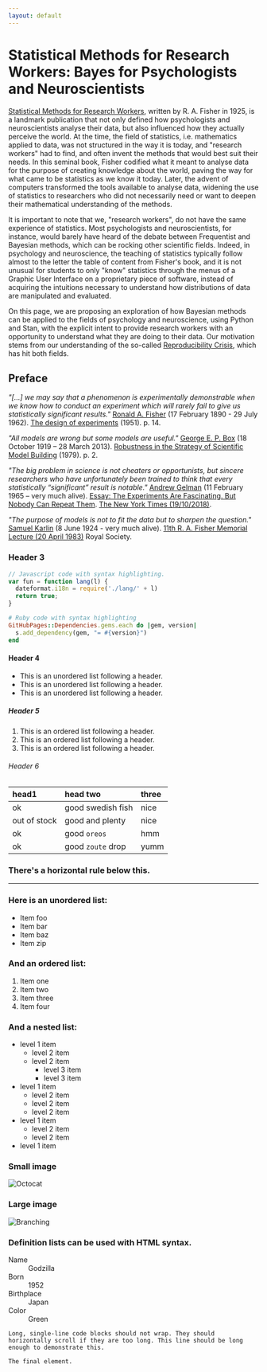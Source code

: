 ```yaml
---
layout: default
---
```


# Statistical Methods for Research Workers: Bayes for Psychologists and Neuroscientists

[Statistical Methods for Research Workers](https://en.wikipedia.org/wiki/Statistical_Methods_for_Research_Workers), written by R. A. Fisher in 1925, is a landmark publication that not only defined how psychologists and neuroscientists analyse their data, but also influenced how they actually perceive the world.
At the time, the field of statistics, i.e. mathematics applied to data, was not structured in the way it is today, and "research workers" had to find, and often invent the methods that would best suit their needs.
In this seminal book, Fisher codified what it meant to analyse data for the purpose of creating knowledge about the world, paving the way for what came to be statistics as we know it today. Later, the advent of computers transformed the tools available to analyse data, widening the use of statistics to researchers who did not necessarily need or want to deepen their mathematical understanding of the methods.

It is important to note that we, "research workers", do not have the same experience of statistics. Most psychologists and neuroscientists, for instance, would barely have heard of the debate between Frequentist and Bayesian methods, which can be rocking other scientific fields.
Indeed, in psychology and neuroscience, the teaching of statistics typically follow almost to the letter the table of content from Fisher's book, and it is not unusual for students to only "know" statistics through the menus of a Graphic User Interface on a proprietary piece of software, instead of acquiring the intuitions necessary to understand how distributions of data are manipulated and evaluated.

On this page, we are proposing an exploration of how Bayesian methods can be applied to the fields of psychology and neuroscience, using Python and Stan, with the explicit intent to provide research workers with an opportunity to understand what they are doing to their data.
Our motivation stems from our understanding of the so-called [Reproducibility Crisis](https://osf.io/qky8t), which has hit both fields.


## Preface

_"[...] we may say that a phenomenon is experimentally demonstrable when we know how to conduct an experiment which will rarely fail to give us statistically significant results."_
[Ronald A. Fisher](https://en.wikipedia.org/wiki/Ronald_Fisher) (17 February 1890 - 29 July 1962). <ins>The design of experiments</ins> (1951). p. 14.

_"All models are wrong but some models are useful."_
[George E. P. Box](https://en.wikipedia.org/wiki/George_E._P._Box) (18 October 1919 – 28 March 2013). <ins>Robustness in the Strategy of Scientific Model Building</ins> (1979). p. 2.

_"The big problem in science is not cheaters or opportunists, but sincere researchers who have unfortunately been trained to think that every statistically “significant” result is notable."_
[Andrew Gelman](http://www.stat.columbia.edu/~gelman/) (11 February 1965 – very much alive). <ins>Essay: The Experiments Are Fascinating. But Nobody Can Repeat Them</ins>. [The New York Times (19/10/2018)](https://www.nytimes.com/2018/11/19/science/science-research-fraud-reproducibility.html).

_"The purpose of models is not to fit the data but to sharpen the question."_
[Samuel Karlin](https://en.wikipedia.org/wiki/Samuel_Karlin) (8 June 1924 - very much alive). <ins>11th R. A. Fisher Memorial Lecture (20 April 1983)</ins> Royal Society.

### Header 3

```js
// Javascript code with syntax highlighting.
var fun = function lang(l) {
  dateformat.i18n = require('./lang/' + l)
  return true;
}
```

```ruby
# Ruby code with syntax highlighting
GitHubPages::Dependencies.gems.each do |gem, version|
  s.add_dependency(gem, "= #{version}")
end
```

#### Header 4

*   This is an unordered list following a header.
*   This is an unordered list following a header.
*   This is an unordered list following a header.

##### Header 5

1.  This is an ordered list following a header.
2.  This is an ordered list following a header.
3.  This is an ordered list following a header.

###### Header 6

| head1        | head two          | three |
|:-------------|:------------------|:------|
| ok           | good swedish fish | nice  |
| out of stock | good and plenty   | nice  |
| ok           | good `oreos`      | hmm   |
| ok           | good `zoute` drop | yumm  |

### There's a horizontal rule below this.

* * *

### Here is an unordered list:

*   Item foo
*   Item bar
*   Item baz
*   Item zip

### And an ordered list:

1.  Item one
1.  Item two
1.  Item three
1.  Item four

### And a nested list:

- level 1 item
  - level 2 item
  - level 2 item
    - level 3 item
    - level 3 item
- level 1 item
  - level 2 item
  - level 2 item
  - level 2 item
- level 1 item
  - level 2 item
  - level 2 item
- level 1 item

### Small image

![Octocat](https://github.githubassets.com/images/icons/emoji/octocat.png)

### Large image

![Branching](https://guides.github.com/activities/hello-world/branching.png)


### Definition lists can be used with HTML syntax.

<dl>
<dt>Name</dt>
<dd>Godzilla</dd>
<dt>Born</dt>
<dd>1952</dd>
<dt>Birthplace</dt>
<dd>Japan</dd>
<dt>Color</dt>
<dd>Green</dd>
</dl>

```
Long, single-line code blocks should not wrap. They should horizontally scroll if they are too long. This line should be long enough to demonstrate this.
```

```
The final element.
```
